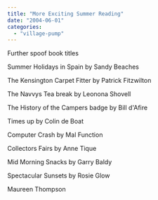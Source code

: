 ```yaml
---
title: "More Exciting Summer Reading"
date: "2004-06-01"
categories: 
  - "village-pump"
---
```


Further spoof book titles

Summer Holidays in Spain by Sandy Beaches

The Kensington Carpet Fitter by Patrick Fitzwilton

The Navvys Tea break by Leonona Shovell

The History of the Campers badge by Bill d'Afire

Times up by Colin de Boat

Computer Crash by Mal Function

Collectors Fairs by Anne Tique

Mid Morning Snacks by Garry Baldy

Spectacular Sunsets by Rosie Glow

Maureen Thompson
